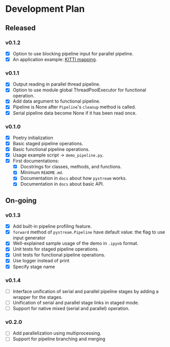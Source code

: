 # Development Plan

## Released

### v0.1.2

- [x] Option to use blocking pipeline input for parallel pipeline.
- [x] An application example: [KITTI mapping](https://github.com/MukhlasAdib/KITTI_Mapping).

### v0.1.1

- [x] Output reading in parallel thread pipeline.
- [x] Option to use module global ThreadPoolExecutor for functional operation.
- [x] Add data argument to functional pipeline.
- [x] Pipeline is None after `Pipeline`'s `cleanup` method is called.
- [x] Serial pipeline data become None if it has been read once.

### v0.1.0

- [x] Poetry initialization
- [x] Basic staged pipeline operations.
- [x] Basic functional pipeline operations.
- [x] Usage example script -> `demo_pipeline.py`.
- [x] First documentations:
  - [x] Docstrings for classes, methods, and functions.
  - [x] Minimum `README.md`.
  - [x] Documentation in `docs` about how `pystream` works.
  - [x] Documentation in `docs` about basic API.

## On-going

### v0.1.3

- [x] Add built-in pipeline profiling feature.
- [x] `forward` method of `pystream.Pipeline` have default value: the flag to use input generator
- [x] Well-explained sample usage of the demo in `.ipynb` format.
- [x] Unit tests for staged pipeline operations.
- [x] Unit tests for functional pipeline operations.
- [x] Use logger instead of print
- [x] Specify stage name

### v0.1.4

- [ ] Interface unification of serial and parallel pipeline stages by adding a wrapper for the stages.
- [ ] Unification of serial and parallel stage links in staged mode.
- [ ] Support for native mixed (serial and parallel) operation.

### v0.2.0

- [ ] Add parallelization using multiprocessing.
- [ ] Support for pipeline branching and merging
